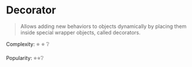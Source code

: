 # Decorator 

> Allows adding new behaviors to objects dynamically by placing them inside special wrapper objects, called decorators.

Complexity: :star: :star: :grey_question:

Popularity: :star::star::grey_question: